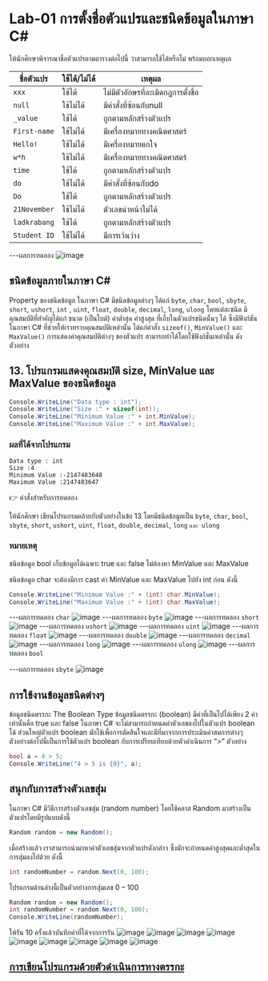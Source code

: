 # Lab-01 การตั้งชื่อตัวแปรและชนิดข้อมูลในภาษา C\#


 ให้นักศึกษาพิจารณาชื่อตัวแปรตามตารางต่อไปนี้ ว่าสามารถใช้ได้หรือไม่ พร้อมบอกเหตุผล

| ชื่อตัวแปร | ใช้ได้/ไม่ได้ | เหตุผล|
|--|--|--|
| `xxx`     | ใช้ได้ | ไม่มีตัวอักษรที่ละเมิดกฎการตั้งชื่อ |
| `null` | ใช้ไม่ได้|มีคำสั่งที่ซ้อนกับnull|
| `_value` |ใช้ได้|ถูกตามหลักสร้างตัวแปร|
| `First-name`|ใช้ไม่ได้|มีเครื่องหมายทางคณิตศาสตร์|
| `Hello!` |ใช้ไม่ได้|มีเครื่องหมายตกใจ|
| `w*h` |ใช้ไม่ได้|มีเครื่องหมายทางคณิตศาสตร์|
| `time` |ใช้ได้|ถูกตามหลักสร้างตัวแปร|
| `do` |ใช้ไม่ได้	|มีคำสั่งที่ซ้อนกับdo|
| `Do` |ใช้ได้	|ถูกตามหลักสร้างตัวแปร|
| `21November`|ใช้ไม่ได้	|ตัวเลขนำหน้าไม่ได้|
| `ladkrabang`|ใช้ได้|ถูกตามหลักสร้างตัวแปร|
| `Student ID`|ใช้ไม่ได้|มีการเว้นว่าง|


---ผลการทดลอง
![image](https://github.com/kanoksiriboonkam/03376836-OOP-2566-Lab-01/assets/144196048/732352fe-1ae8-4169-943c-aec241f7850c)

## ชนิดข้อมูลภายในภาษา C\#

Property ของชนิดข้อมูล ในภาษา C# มีชนิดข้อมูลต่างๆ ได้แก่ `byte`, `char`, `bool`, `sbyte`, `short`, `ushort`, `int` , `uint`, `float`, `double`, `decimal`, `long`, `ulong` โดยแต่ละชนิด มีคุณสมบัติที่สำคัญได้แก่ ขนาด (เป็นไบต์) ค่าต่ำสุด ค่าสูงสุด ที่เก็บในตัวแปรชนิดนั้นๆ ได้ ซึ่งมีฟังก์ชันในภาษา C# ที่ช่วยให้เราทราบคุณสมบัติเหล่านั้น ได้แก่คำสั่ง `sizeof()`, `MinValue()` และ `MaxValue()` การแสดงค่าคุณสมบัติต่างๆ ของตัวแปร สามารถทำได้โดยใช้ฟังก์ชั่นเหล่านั้น ดังตัวอย่าง

## 13. โปรแกรมแสดงคุณสมบัติ size, MinValue และ MaxValue ของชนิดข้อมูล

```csharp
Console.WriteLine("Data type : int");
Console.WriteLine("Size :" + sizeof(int));
Console.WriteLine("Minimum Value :" + int.MinValue);
Console.WriteLine("Maximum Value :" + int.MaxValue);
```

### ผลที่ได้จากโปรแกรม

```text
Data type : int
Size :4
Minimum Value :-2147483648
Maximum Value :2147483647
```

👉 คำสั่งสำหรับการทดลอง  

ให้นักศึกษา เขียนโปรแกรมคล้ายกับตัวอย่างในข้อ 13 โดยมีชนิดข้อมูลเป็น `byte`, `char`, `bool`, `sbyte`, `short`, `ushort`, `uint`, `float`, `double`, `decimal`, `long` `และ ulong`  

### หมายเหตุ

ชนิดข้อมูล bool เก็บข้อมูลได้เฉพาะ true และ false ไม่ต้องหา MinValue และ MaxValue

ชนิดข้อมูล char จะต้องมีการ cast ค่า MinValue และ MaxValue ไปยัง int ก่อน ดังนี้

```csharp
Console.WriteLine("Minimum Value :" + (int) char.MinValue);
Console.WriteLine("Maximum Value :" + (int) char.MaxValue);
```
---ผลการทดลอง `char`
![image](https://github.com/kanoksiriboonkam/03376836-OOP-2566-Lab-01/assets/144196048/f9a53e2f-2b61-4f53-a06b-84c253e0fa51)
---ผลการทดลอง `byte`
![image](https://github.com/kanoksiriboonkam/03376836-OOP-2566-Lab-01/assets/144196048/c5479c63-1e83-4714-aaee-0911e2582565)
---ผลการทดลอง `short`
 ![image](https://github.com/kanoksiriboonkam/03376836-OOP-2566-Lab-01/assets/144196048/008ec0a6-cba3-4916-927b-97d217d1ac94)
---ผลการทดลอง `ushort`
![image](https://github.com/kanoksiriboonkam/03376836-OOP-2566-Lab-01/assets/144196048/391b2e1a-3b44-48bd-9bc2-e554043d4cb0)
---ผลการทดลอง `uint`
![image](https://github.com/kanoksiriboonkam/03376836-OOP-2566-Lab-01/assets/144196048/6c2d2235-b94c-45c7-8b61-371fcc2416e3)
---ผลการทดลอง `float`
 ![image](https://github.com/kanoksiriboonkam/03376836-OOP-2566-Lab-01/assets/144196048/6d5616c0-5c67-4bc5-bb10-cdc2c5cee77a)
---ผลการทดลอง `double`
 ![image](https://github.com/kanoksiriboonkam/03376836-OOP-2566-Lab-01/assets/144196048/4a04b01c-914a-4e56-9705-d076e847f8d9)
---ผลการทดลอง `decimal`
 ![image](https://github.com/kanoksiriboonkam/03376836-OOP-2566-Lab-01/assets/144196048/1707e8e5-5149-437f-8686-42bca549176f)
---ผลการทดลอง `long`
![image](https://github.com/kanoksiriboonkam/03376836-OOP-2566-Lab-01/assets/144196048/050f8dd4-9849-4f44-aec0-f2722d7bf6c0)
---ผลการทดลอง `ulong`
![image](https://github.com/kanoksiriboonkam/03376836-OOP-2566-Lab-01/assets/144196048/5cd3bfc3-43be-4cf0-86d5-5db2a3fa22d7)
---ผลการทดลอง `bool`

---ผลการทดลอง `sbyte`
![image](https://github.com/kanoksiriboonkam/03376836-OOP-2566-Lab-01/assets/144196048/4fde456e-9778-4f0f-a771-71e491fc9418)

## การใช้งานข้อมูลชนิดต่างๆ

ข้อมูลชนิดตรรกะ The Boolean Type
ข้อมูลชนิดตรรกะ (boolean) มีค่าที่เป็นไปได้เพียง 2 ค่าเท่านั้นคือ true และ false ในภาษา C# จะไม่สามารถกำหนดค่าตัวเลขลงไปในตัวแปร boolean ได้ ส่วนใหญ่ตัวแปร boolean มักใช้เพื่อการตัดสินใจและมีที่มาจากการประเมินค่าสมการต่างๆ ตัวอย่างต่อไปนี้เป็นการใช้ตัวแปร boolean กับการเปรียบเทียบด้วยตัวดำเนินการ “>”
ตัวอย่าง

```csharp
bool a = 4 > 5;
Console.WriteLine("4 > 5 is {0}", a);
```

## สนุกกับการสร้างตัวเลขสุ่ม

ในภาษา C# มีวิธีการสร้างตัวเลขสุ่ม (random number) โดยใช้คลาส Random มาสร้างเป็นตัวแปรโดยมีรูปแบบดังนี้

```csharp
Random random = new Random();
```

เมื่อสร้างแล้ว เราสามารถนำมาหาค่าตัวเลขสุ่มจากตัวแปรดังกล่าว ซึ่งมักจะกำหนดค่าสูงสุดและต่ำสุดในการสุ่มลงไปด้วย ดังนี้

```csharp
int randomNumber = random.Next(0, 100);
```

โปรแกรมด้านล่างนี้เป็นตัวอย่างการสุ่มเลข 0 – 100

```csharp
Random random = new Random();
int randomNumber = random.Next(0, 100);
Console.WriteLine(randomNumber);
```
 
ให้รัน 10 ครั้งแล้วบันทึกค่าที่ได้จากการรัน
![image](https://github.com/kanoksiriboonkam/03376836-OOP-2566-Lab-01/assets/144196048/016d4f7a-6457-4a11-86eb-67a8b5351ff9)
![image](https://github.com/kanoksiriboonkam/03376836-OOP-2566-Lab-01/assets/144196048/4fda24f2-5f8d-4ec4-b1cc-b191018769c6)
![image](https://github.com/kanoksiriboonkam/03376836-OOP-2566-Lab-01/assets/144196048/5e8e5426-ab67-4d0d-bc4c-1858a50ae3e1)
![image](https://github.com/kanoksiriboonkam/03376836-OOP-2566-Lab-01/assets/144196048/d1f62a21-8206-4689-94a2-83a02fb0b773)
![image](https://github.com/kanoksiriboonkam/03376836-OOP-2566-Lab-01/assets/144196048/a862f9d1-47e6-4324-b0b0-5611112ba653)
![image](https://github.com/kanoksiriboonkam/03376836-OOP-2566-Lab-01/assets/144196048/1232c2b1-2734-4a4d-8e60-53c422efda72)
![image](https://github.com/kanoksiriboonkam/03376836-OOP-2566-Lab-01/assets/144196048/02e96b98-ea9e-428a-adf6-e05b3952a07c)
![image](https://github.com/kanoksiriboonkam/03376836-OOP-2566-Lab-01/assets/144196048/d14294ec-7988-498c-a5dc-7774b00d5306)
![image](https://github.com/kanoksiriboonkam/03376836-OOP-2566-Lab-01/assets/144196048/27418875-b320-4e3e-a23c-c254997ba2b5)
## [การเขียนโปรแกรมด้วยตัวดำเนินการทางตรรกะ](./Lab-01-part-14.md)
